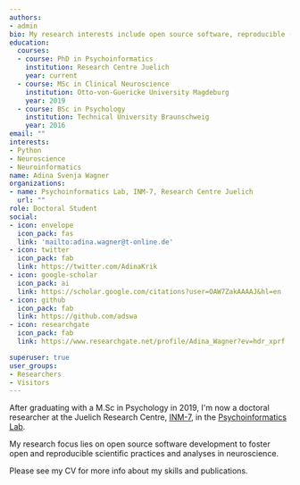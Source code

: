 ```yaml
---
authors:
- admin
bio: My research interests include open source software, reproducible (neuro-)science, and data management.
education:
  courses:
  - course: PhD in Psychoinformatics
    institution: Research Centre Juelich
    year: current
  - course: MSc in Clinical Neuroscience
    institution: Otto-von-Guericke University Magdeburg
    year: 2019
  - course: BSc in Psychology
    institution: Technical University Braunschweig
    year: 2016
email: ""
interests:
- Python
- Neuroscience
- Neuroinformatics
name: Adina Svenja Wagner
organizations:
- name: Psychoinformatics Lab, INM-7, Research Centre Juelich
  url: ""
role: Doctoral Student
social:
- icon: envelope
  icon_pack: fas
  link: 'mailto:adina.wagner@t-online.de'
- icon: twitter
  icon_pack: fab
  link: https://twitter.com/AdinaKrik
- icon: google-scholar
  icon_pack: ai
  link: https://scholar.google.com/citations?user=OAW7ZakAAAAJ&hl=en
- icon: github
  icon_pack: fab
  link: https://github.com/adswa
- icon: researchgate
  icon_pack: fab
  link: https://www.researchgate.net/profile/Adina_Wagner?ev=hdr_xprf

superuser: true
user_groups:
- Researchers
- Visitors
---
```


After graduating with a M.Sc in Psychology in 2019,
I'm now a doctoral researcher at the Juelich Research Centre,
[INM-7](https://www.fz-juelich.de/inm/inm-7/EN/Home/home_node.html),
in the [Psychoinformatics Lab](https://www.psychoinformatics.de/).

My research focus lies on open source software development to foster open
and reproducible scientific practices and analyses in neuroscience.

Please see my CV for more info about my skills and publications.
